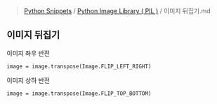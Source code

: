 > [Python Snippets](../README.md) / [Python Image Library ( PIL )](README.md) / 이미지 뒤집기.md
## 이미지 뒤집기
이미지 좌우 반전

```
image = image.transpose(Image.FLIP_LEFT_RIGHT)
```


이미지 상하 반전

```
image = image.transpose(Image.FLIP_TOP_BOTTOM)
```